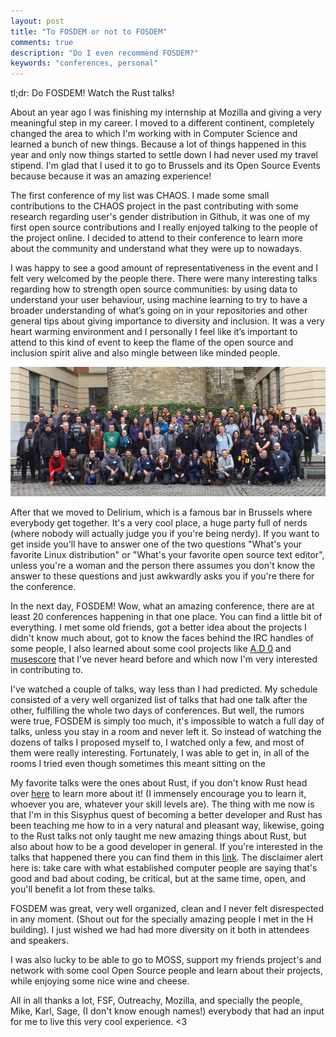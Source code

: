 ```yaml
---
layout: post
title: "To FOSDEM or not to FOSDEM"
comments: true
description: "Do I even recommend FOSDEM?"
keywords: "conferences, personal"
---
```


tl;dr: Do FOSDEM! Watch the Rust talks!

About an year ago I was finishing my internship at Mozilla and giving a very meaningful step in my career. I moved to a different continent, completely changed the area to which I'm working with in Computer Science and learned a bunch of new things. Because a lot of things happened in this year and only now things started to settle down I had never used my travel stipend. I'm glad that I used it to go to Brussels and its Open Source Events because because it was an amazing experience!

The first conference of my list was CHAOS. I made some small contributions to the CHAOS project in the past contributing with some research regarding user's gender distribution in Github, it was one of my first open source contributions and I really enjoyed talking to the people of the project online. I decided to attend to their conference to learn more about the community and understand what they were up to nowadays.

I was happy to see a good amount of representativeness in the event and I felt very welcomed by the people there. There were many interesting talks regarding how to strength open source communities: by using data to understand your user behaviour, using machine learning to try to have a broader understanding of what’s going on in your repositories and other general tips about giving importance to diversity and inclusion. It was a very heart warming environment and I personally I feel like it’s important to attend to this kind of event to keep the flame of the open source and inclusion spirit alive and also mingle between like minded people.

![chaos_conf2020](/assets/blog/chaos_conf2020.jpg)

After that we moved to Delirium, which is a famous bar in Brussels where everybody get together. It's a very cool place, a huge party full of nerds (where nobody will actually judge you if you're being nerdy). If you want to get inside you'll have to answer one of the two questions "What's your favorite Linux distribution" or "What's your favorite open source text editor", unless you're a woman and the person there assumes you don't know the answer to these questions and just awkwardly asks you if you're there for the conference.

In the next day, FOSDEM! Wow, what an amazing conference, there are at least 20 conferences happening in that one place. You can find a little bit of everything. I met some old friends, got a better idea about the projects I didn't know much about, got to know the faces behind the IRC handles of some people, I also learned about some cool projects like [A.D 0](https://trac.wildfiregames.com/) and [musescore](https://musescore.org/en) that I've never heard before and which now I'm very interested in contributing to.

I've watched a couple of talks, way less than I had predicted. My schedule consisted of a very well organized list of talks that had one talk after the other, fulfilling the whole two days of conferences. But well, the rumors were true, FOSDEM is simply too much, it's impossible to watch a full day of talks, unless you stay in a room and never left it. So instead of watching the dozens of talks I proposed myself to, I watched only a few, and most of them were really interesting. Fortunately, I was able to get in, in all of the rooms I tried even though sometimes this meant sitting on the

My favorite talks were the ones about Rust, if you don't know Rust head over [here](https://doc.rust-lang.org/stable/book/) to learn more about it! (I immensely encourage you to learn it, whoever you are, whatever your skill levels are). The thing with me now is that I'm in this Sisyphus quest of becoming a better developer and Rust has been teaching me how to in a very natural and pleasant way, likewise, going to the Rust talks not only taught me new amazing things about Rust, but also about how to be a good developer in general. If you're interested in the talks that happened there you can find them in this [link](https://fosdem.org/2020/schedule/track/rust/). The disclaimer alert here is: take care with what established computer people are saying that's good and bad about coding, be critical, but at the same time, open, and you'll benefit a lot from these talks.

FOSDEM was great, very well organized, clean and I never felt disrespected in any moment. (Shout out for the specially amazing people I met in the H building). I just wished we had had more diversity on it both in attendees and speakers.

I was also lucky to be able to go to MOSS, support my friends project's and network with some cool Open Source people and learn about their projects, while enjoying some nice wine and cheese.

All in all thanks a lot, FSF, Outreachy, Mozilla, and specially the people, Mike, Karl, Sage, (I don't know enough names!) everybody that had an input for me to live this very cool experience. <3